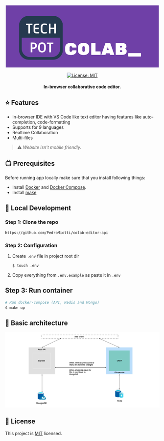 <p align="center">
<a href="">
<img src=".github/img/techpot-colab-logo.png" alt="Logo" />
</a>
</p>

<p align="center">

 <a href="https://github.com/adarshaacharya/CodeTreats/blob/master/LICENSE" target="_blank">
<img alt="License: MIT" src="https://img.shields.io/github/license/adarshaacharya/CodeTreats" />
</a>

</p>

<h4 align="center">
In-browser collaborative code editor.
</h4>


## ⭐ Features

-   In-browser IDE with VS Code like text editor having features like auto-completion, code-formatting
-   Supports for 9 languages
-   Realtime Collaboration
-   Multi-files

> ⚠️ *Website isn't mobile friendly.*

## 📺 Prerequisites

Before running app locally make sure that you install following things:

-   Install [Docker](https://docs.docker.com) and [Docker Compose](https://docs.docker.com/compose).
-   Install [make](https://stackoverflow.com/questions/32127524/how-to-install-and-use-make-in-windows#54086635)   


## 🚀 Local Development

### Step 1: Clone the repo

```bash
https://github.com/PedroMiotti/colab-editor-api
```

### Step 2: Configuration

1. Create `.env` file in project root dir

    ```bash
    $ touch .env
    ```

2. Copy everything from `.env.example` as paste it in `.env`

## Step 3: Run container

```bash
# Run docker-compose (API, Redis and Mongo)
$ make up
```

## 🧱 Basic architecture

<p align="center">
<img src=".github/img/architecture.png" alt="Logo" />
</p>

## 📝 License

This project is [MIT](https://github.com/adarshaacharya/CodeTreats/blob/master/LICENSE) licensed.